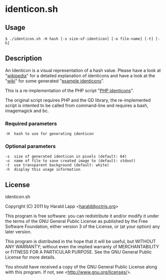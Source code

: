 identicon.sh
============

Usage
-----

    $ ./identicon.sh -H hash [-s size-of-identicon] [-o file-name] [-t] [-h]

Description
-----------

An Identicon is a visual representation of a hash value. Please have a look at "[wikipedia](http://en.wikipedia.org/wiki/Identicon)"
for a detailed explanation of identicons and have a look at the "[wiki](https://github.com/aurora/identicon/wiki/Examples)" for some
generated "[example identicons](https://github.com/aurora/identicon/wiki/Examples)". 

This is a re-implementation of the PHP script "[PHP identicons](http://identicons.sf.net/)".

The original script requires PHP and the GD library, the re-implemented script is intented to be called from 
command-line and requires a bash, imagemagick and bc.

### Required parameters

    -H  hash to use for generating identicon

### Optional parameters

    -s  size of generated identicon in pixels (default: 64)
    -o  name of file to save created image to (default: stdout)
    -t  use transparent background (default: white)
    -h  display this usage information

License
-------

identicon.sh

Copyright (C) 2011 by Harald Lapp <<harald@octris.org>>
 
This program is free software: you can redistribute it and/or modify
it under the terms of the GNU General Public License as published by
the Free Software Foundation, either version 3 of the License, or
(at your option) any later version.
 
This program is distributed in the hope that it will be useful,
but WITHOUT ANY WARRANTY; without even the implied warranty of
MERCHANTABILITY or FITNESS FOR A PARTICULAR PURPOSE.  See the
GNU General Public License for more details.
 
You should have received a copy of the GNU General Public License
along with this program.  If not, see <<http://www.gnu.org/licenses/>>.
